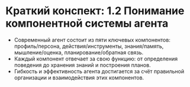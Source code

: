 # Краткий конспект: 1.2 Понимание компонентной системы агента

- Современный агент состоит из пяти ключевых компонентов: профиль/персона, действия/инструменты, знания/память, мышление/оценка, планирование/обратная связь.
- Каждый компонент отвечает за свою функцию: от определения поведения до хранения знаний и построения планов.
- Гибкость и эффективность агента достигается за счёт правильной организации и взаимодействия этих компонентов. 
